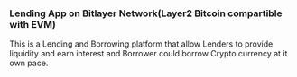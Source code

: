 ### Lending App on Bitlayer Network(Layer2 Bitcoin compartible with EVM)
This is a Lending and Borrowing platform that allow Lenders to provide liquidity and earn interest and Borrower could borrow Crypto currency at it own pace.


